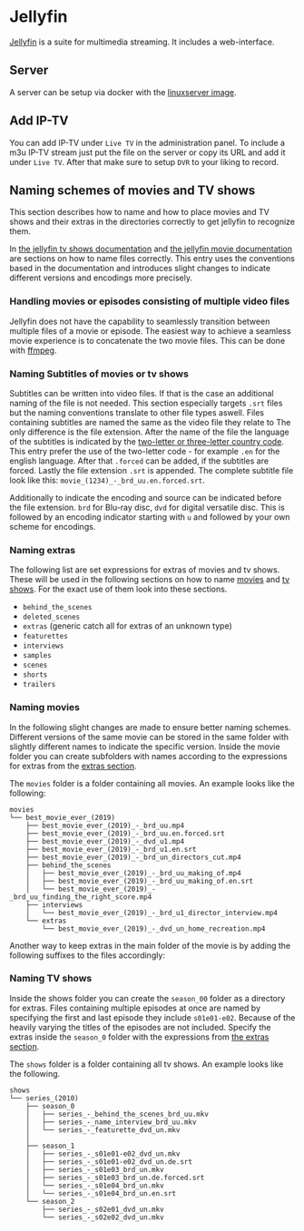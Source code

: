 # Jellyfin

[Jellyfin](https://jellyfin.ord) is a suite for multimedia streaming.
It includes a web-interface.

## Server

A server can be setup via docker with the [linuxserver image](./docker-images/linuxserver_-_jellyfin.md).

## Add IP-TV

You can add IP-TV under `Live TV` in the administration panel.
To include a m3u IP-TV stream just put the file on the server or copy its URL
and add it under `Live TV`.
After that make sure to setup `DVR` to your liking to record.

## Naming schemes of movies and TV shows

This section describes how to name and how to place movies and TV shows and
their extras in the directories correctly to get jellyfin to recognize them.

In
[the jellyfin tv shows documentation](https://jellyfin.org/docs/general/server/media/shows.html)
and
[the jellyfin movie documentation](https://jellyfin.org/docs/general/server/media/movies.html)
are sections on how to name files correctly.
This entry uses the conventions based in the documentation and introduces
slight changes to indicate different versions and encodings more precisely.

### Handling movies or episodes consisting of multiple video files

Jellyfin does not have the capability to seamlessly transition between multiple
files of a movie or episode.
The easiest way to achieve a seamless movie experience is to concatenate the two
movie files.
This can be done with
[ffmpeg](./linux/ffmpeg.md#concatenate-multiple-video-files-with-matching-audio-tracks).

### Naming Subtitles of movies or tv shows

Subtitles can be written into video files.
If that is the case an additional naming of the file is not needed.
This section especially targets `.srt` files but the naming conventions
translate to other file types aswell.
Files containing subtitles are named the same as the video file they relate to
The only difference is the file extension.
After the name of the file the language of the subtitles is indicated by the
[two-letter or three-letter country code](https://www.iso.org/obp/ui/#search/code/).
This entry prefer the use of the two-letter code - for example `.en` for the
english language.
After that `.forced` can be added, if the subtitles are forced.
Lastly the file extension `.srt` is appended.
The complete subtitle file look like this:
`movie_(1234)_-_brd_uu.en.forced.srt`.

Additionally to indicate the encoding and source can be indicated before the
file extension.
`brd` for Blu-ray disc, `dvd` for digital versatile disc.
This is followed by an encoding indicator starting with `u` and followed by
your own scheme for encodings.

### Naming extras

The following list are set expressions for extras of movies and tv shows.
These will be used in the following sections on how to name
[movies](#naming-movies) and
[tv shows](#naming-tv-shows).
For the exact use of them look into these sections.

- `behind_the_scenes`
- `deleted_scenes`
- `extras` (generic catch all for extras of an unknown type)
- `featurettes`
- `interviews`
- `samples`
- `scenes`
- `shorts`
- `trailers`

### Naming movies

In the following slight changes are made to ensure better naming schemes.
Different versions of the same movie can be stored in the same folder with
slightly different names to indicate the specific version.
Inside the movie folder you can create subfolders with names according to the
expressions for extras from the [extras section](#naming-extras).

The `movies` folder is a folder containing all movies.
An example looks like the following:

```
movies
└── best_movie_ever_(2019)
    ├── best_movie_ever_(2019)_-_brd_uu.mp4
    ├── best_movie_ever_(2019)_-_brd_uu.en.forced.srt
    ├── best_movie_ever_(2019)_-_dvd_u1.mp4
    ├── best_movie_ever_(2019)_-_brd_u1.en.srt
    ├── best_movie_ever_(2019)_-_brd_un_directors_cut.mp4
    ├── behind_the_scenes
    │   ├── best_movie_ever_(2019)_-_brd_uu_making_of.mp4
    │   ├── best_movie_ever_(2019)_-_brd_uu_making_of.en.srt
    │   └── best_movie_ever_(2019)_-_brd_uu_finding_the_right_score.mp4
    ├── interviews
    │   └── best_movie_ever_(2019)_-_brd_u1_director_interview.mp4
    └── extras
        └── best_movie_ever_(2019)_-_dvd_un_home_recreation.mp4
```


Another way to keep extras in the main folder of the movie is by adding the
following suffixes to the files accordingly:

### Naming TV shows

Inside the shows folder you can create the `season_00` folder as a directory
for extras.
Files containing multiple episodes at once are named by specifying the first
and last episode they include `s01e01-e02`.
Because of the heavily varying the titles of the episodes are not included.
Specify the extras inside the `season_0` folder with the expressions from
[the extras section](#naming-extras).

The `shows` folder is a folder containing all tv shows.
An example looks like the following.

```
shows
└── series_(2010)
    ├── season_0
    │   ├── series_-_behind_the_scenes_brd_uu.mkv
    │   ├── series_-_name_interview_brd_uu.mkv
    │   └── series_-_featurette_dvd_un.mkv
    │
    ├── season_1
    │   ├── series_-_s01e01-e02_dvd_un.mkv
    │   ├── series_-_s01e01-e02_dvd_un.de.srt
    │   ├── series_-_s01e03_brd_un.mkv
    │   ├── series_-_s01e03_brd_un.de.forced.srt
    │   └── series_-_s01e04_brd_un.mkv
    │   └── series_-_s01e04_brd_un.en.srt
    └── season_2
        ├── series_-_s02e01_dvd_un.mkv
        └── series_-_s02e02_dvd_un.mkv
```
